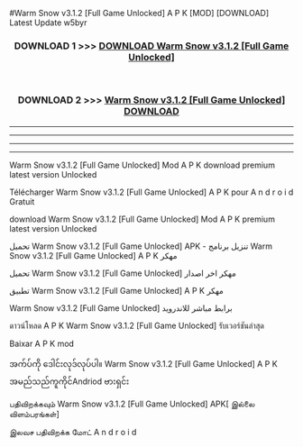 #Warm Snow v3.1.2  [Full Game Unlocked] A P K [MOD] [DOWNLOAD] Latest Update w5byr



<div align="center">

<h3>DOWNLOAD 1 >>> <a href="https://teeasianyam.web.app?sq=Warm Snow v3.1.2  [Full Game Unlocked]">DOWNLOAD Warm Snow v3.1.2  [Full Game Unlocked] </a></h3><br>

<h3>DOWNLOAD 2 >>> <a href="https://teeasianyam.web.app?sq=Warm Snow v3.1.2  [Full Game Unlocked] ">Warm Snow v3.1.2  [Full Game Unlocked]  DOWNLOAD </a></h3>

</div>


----------------------------------------------------------

----------------------------------------------------------

----------------------------------------------------------

----------------------------------------------------------


Warm Snow v3.1.2  [Full Game Unlocked]  Mod A P K download premium latest version Unlocked

Télécharger Warm Snow v3.1.2  [Full Game Unlocked]  A P K pour A n d r o i d Gratuit

download Warm Snow v3.1.2  [Full Game Unlocked]  Mod A P K premium latest version Unlocked

تحميل Warm Snow v3.1.2  [Full Game Unlocked]  APK - تنزيل برنامج Warm Snow v3.1.2  [Full Game Unlocked]  A P K مهكر

تحميل Warm Snow v3.1.2  [Full Game Unlocked]  مهكر اخر اصدار

تطبيق Warm Snow v3.1.2  [Full Game Unlocked]  A P K مهكر

Warm Snow v3.1.2  [Full Game Unlocked]  برابط مباشر للاندرويد

ดาวน์โหลด A P K Warm Snow v3.1.2  [Full Game Unlocked]  รับเวอร์ชันล่าสุด

Baixar A P K mod

အက်ပ်ကို ဒေါင်းလုဒ်လုပ်ပါ။ Warm Snow v3.1.2  [Full Game Unlocked]  A P K အမည်သည်ကူကိုင်Andriod ဗားရှင်း

பதிவிறக்கவும் Warm Snow v3.1.2  [Full Game Unlocked]  APK[ இல்லை விளம்பரங்கள்] 
 
இலவச பதிவிறக்க மோட் A n d r o i d



